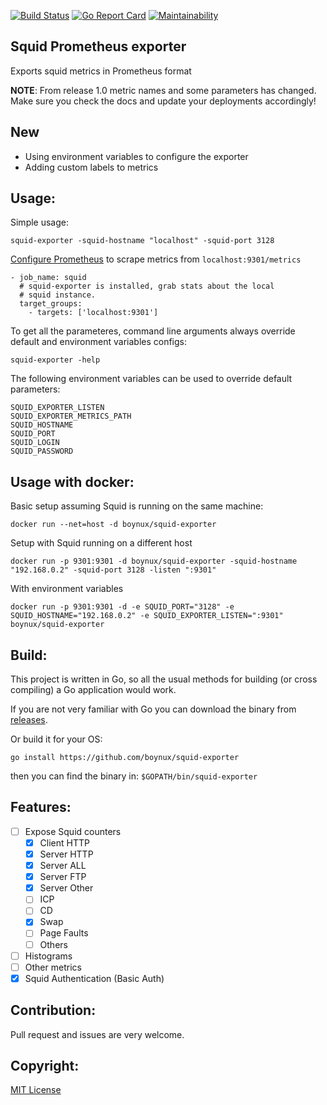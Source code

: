 [![Build Status](https://travis-ci.org/boynux/squid-exporter.svg?branch=master)](https://travis-ci.org/boynux/squid-exporter)
[![Go Report Card](https://goreportcard.com/badge/github.com/boynux/squid-exporter)](https://goreportcard.com/report/github.com/boynux/squid-exporter)
[![Maintainability](https://api.codeclimate.com/v1/badges/a99a88d28ad37a79dbf6/maintainability)](https://codeclimate.com/github/boynux/squid-exporter)

Squid Prometheus exporter
--------------------------

Exports squid metrics in Prometheus format

**NOTE**: From release 1.0 metric names and some parameters has changed. Make sure you check the docs and update your deployments accordingly!

New
-----

* Using environment variables to configure the exporter
* Adding custom labels to metrics

Usage:
------
Simple usage:

    squid-exporter -squid-hostname "localhost" -squid-port 3128

[Configure Prometheus](https://github.com/boynux/squid-exporter/blob/master/prometheus/prometheus.yml) to scrape metrics from `localhost:9301/metrics`

    - job_name: squid
      # squid-exporter is installed, grab stats about the local
      # squid instance.
      target_groups:
        - targets: ['localhost:9301']

To get all the parameteres, command line arguments always override default and environment variables configs:

    squid-exporter -help

The following environment variables can be used to override default parameters:

```
SQUID_EXPORTER_LISTEN
SQUID_EXPORTER_METRICS_PATH
SQUID_HOSTNAME
SQUID_PORT
SQUID_LOGIN
SQUID_PASSWORD
```

Usage with docker:
------
Basic setup assuming Squid is running on the same machine:

    docker run --net=host -d boynux/squid-exporter

Setup with Squid running on a different host

    docker run -p 9301:9301 -d boynux/squid-exporter -squid-hostname "192.168.0.2" -squid-port 3128 -listen ":9301"

With environment variables

    docker run -p 9301:9301 -d -e SQUID_PORT="3128" -e SQUID_HOSTNAME="192.168.0.2" -e SQUID_EXPORTER_LISTEN=":9301" boynux/squid-exporter


Build:
--------

This project is written in Go, so all the usual methods for building (or cross compiling) a Go application would work.

If you are not very familiar with Go you can download the binary from [releases](https://github.com/boynux/squid-exporter/releases).

Or build it for your OS:

`go install https://github.com/boynux/squid-exporter`

then you can find the binary in: `$GOPATH/bin/squid-exporter`

Features:
---------

- [ ] Expose Squid counters
  -  [x] Client HTTP
  -  [x] Server HTTP
  -  [x] Server ALL
  -  [x] Server FTP
  -  [x] Server Other
  -  [ ] ICP
  -  [ ] CD
  -  [x] Swap
  -  [ ] Page Faults
  -  [ ] Others
- [ ] Histograms
- [ ] Other metrics
- [x] Squid Authentication (Basic Auth)

Contribution:
-------------

Pull request and issues are very welcome.

Copyright:
----------

[MIT License](https://opensource.org/licenses/MIT)


